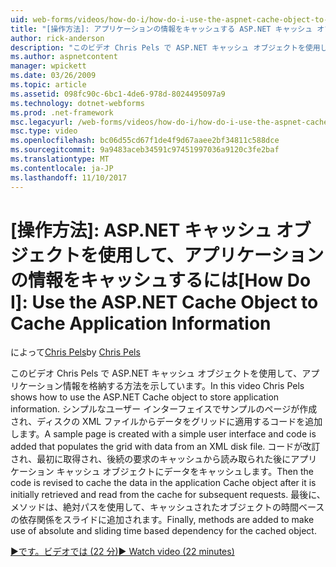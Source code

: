 ```yaml
---
uid: web-forms/videos/how-do-i/how-do-i-use-the-aspnet-cache-object-to-cache-application-information
title: "[操作方法]: アプリケーションの情報をキャッシュする ASP.NET キャッシュ オブジェクトを使用して |Microsoft ドキュメント"
author: rick-anderson
description: "このビデオ Chris Pels で ASP.NET キャッシュ オブジェクトを使用して、アプリケーション情報を格納する方法を示しています。 サンプルのページがシンプルなユーザー インターフェイスを作成する."
ms.author: aspnetcontent
manager: wpickett
ms.date: 03/26/2009
ms.topic: article
ms.assetid: 098fc90c-6bc1-4de6-978d-8024495097a9
ms.technology: dotnet-webforms
ms.prod: .net-framework
msc.legacyurl: /web-forms/videos/how-do-i/how-do-i-use-the-aspnet-cache-object-to-cache-application-information
msc.type: video
ms.openlocfilehash: bc06d55cd67f1de4f9d67aaee2bf34811c588dce
ms.sourcegitcommit: 9a9483aceb34591c97451997036a9120c3fe2baf
ms.translationtype: MT
ms.contentlocale: ja-JP
ms.lasthandoff: 11/10/2017
---
```

<a name="how-do-i-use-the-aspnet-cache-object-to-cache-application-information"></a><span data-ttu-id="81118-104">[操作方法]: ASP.NET キャッシュ オブジェクトを使用して、アプリケーションの情報をキャッシュするには</span><span class="sxs-lookup"><span data-stu-id="81118-104">[How Do I]: Use the ASP.NET Cache Object to Cache Application Information</span></span>
====================
<span data-ttu-id="81118-105">によって[Chris Pels](https://twitter.com/chrispels)</span><span class="sxs-lookup"><span data-stu-id="81118-105">by [Chris Pels](https://twitter.com/chrispels)</span></span>

<span data-ttu-id="81118-106">このビデオ Chris Pels で ASP.NET キャッシュ オブジェクトを使用して、アプリケーション情報を格納する方法を示しています。</span><span class="sxs-lookup"><span data-stu-id="81118-106">In this video Chris Pels shows how to use the ASP.NET Cache object to store application information.</span></span> <span data-ttu-id="81118-107">シンプルなユーザー インターフェイスでサンプルのページが作成され、ディスクの XML ファイルからデータをグリッドに適用するコードを追加します。</span><span class="sxs-lookup"><span data-stu-id="81118-107">A sample page is created with a simple user interface and code is added that populates the grid with data from an XML disk file.</span></span> <span data-ttu-id="81118-108">コードが改訂され、最初に取得され、後続の要求のキャッシュから読み取られた後にアプリケーション キャッシュ オブジェクトにデータをキャッシュします。</span><span class="sxs-lookup"><span data-stu-id="81118-108">Then the code is revised to cache the data in the application Cache object after it is initially retrieved and read from the cache for subsequent requests.</span></span> <span data-ttu-id="81118-109">最後に、メソッドは、絶対パスを使用して、キャッシュされたオブジェクトの時間ベースの依存関係をスライドに追加されます。</span><span class="sxs-lookup"><span data-stu-id="81118-109">Finally, methods are added to make use of absolute and sliding time based dependency for the cached object.</span></span>

[<span data-ttu-id="81118-110">&#9654;です。ビデオでは (22 分)</span><span class="sxs-lookup"><span data-stu-id="81118-110">&#9654; Watch video (22 minutes)</span></span>](https://channel9.msdn.com/Blogs/ASP-NET-Site-Videos/how-do-i-use-the-aspnet-cache-object-to-cache-application-information)
